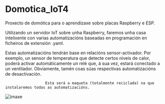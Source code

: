 # Domotica_IoT4
Proxecto de domótica para o aprendizaxe sobre placas Raspberry e ESP.

Utilizando un servidor IoT sobre unha Raspberry, faremos unha casa intelixente con varias automatizacións baseadas en programación en ficheiros de extensión .yaml.

Estas automatizacións tendrán base en relacións sensor-activador. Por exemplo, un sensor de temperatura que detecte certos niveis de calor, poderá activar automáticamente un relé que, á sua vez, estará conectado a un ventilador. Obviamente, tamén coas súas respectivas automatizacións de desactivación.
                            
                      Esta será a maqueta (totalmente reciclada) na que instalaremos todas as automatizacións.
![imaxe](https://user-images.githubusercontent.com/129267156/235866331-bed1aa4a-9fd3-4e83-a247-ff30ceac1f51.png)
